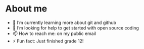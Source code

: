 # About me


- 🌱 I’m currently learning more about git and github
- 🤔 I’m looking for help to get started with open source coding
- 📫 How to reach me: on my public email
- ⚡ Fun fact: Just finished grade 12!


